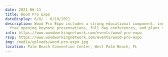 ```yaml
---
date: 2021-06-11
title: Wood Pro Expo
dateDisplay: 6/8/ - 6/10/2021
description: Wood Pro Expo includes a strong educational component, including
  free opening keynote presentations, full day conferences, and plant tours.
info: https://www.woodworkingnetwork.com/events/wood-pro-expo
rsvp: https://www.woodworkingnetwork.com/events/wood-pro-expo
img: /media/uploads/wood-pro-expo.jpg
location: Palm Beach Convention Center, West Palm Beach, FL
---
```


